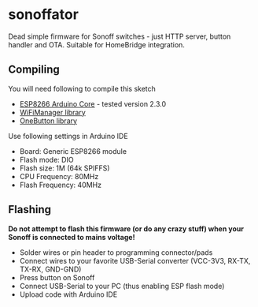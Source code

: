 # sonoffator

Dead simple firmware for Sonoff switches - just HTTP server, button handler and OTA. Suitable for HomeBridge integration.

## Compiling

You will need following to compile this sketch

* [ESP8266 Arduino Core](https://github.com/esp8266/Arduino) - tested version 2.3.0
* [WiFiManager library](https://github.com/tzapu/WiFiManager)
* [OneButton library](https://github.com/mathertel/OneButton)

Use following settings in Arduino IDE

* Board: Generic ESP8266 module
* Flash mode: DIO
* Flash size: 1M (64k SPIFFS)
* CPU Frequency: 80MHz
* Flash Frequency: 40MHz

## Flashing

**Do not attempt to flash this firmware (or do any crazy stuff) when your Sonoff is connected to mains voltage!**

* Solder wires or pin header to programming connector/pads
* Connect wires to your favorite USB-Serial converter (VCC-3V3, RX-TX, TX-RX, GND-GND)
* Press button on Sonoff
* Connect USB-Serial to your PC (thus enabling ESP flash mode)
* Upload code with Arduino IDE

